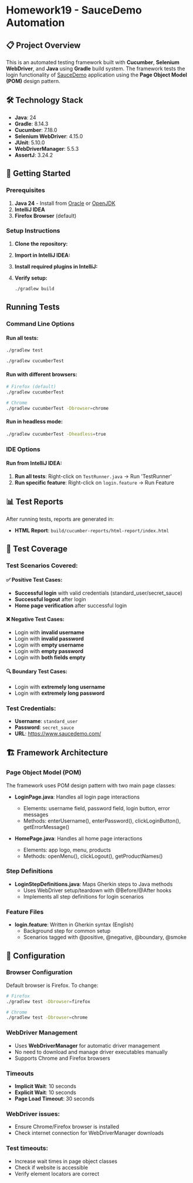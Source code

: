 # Homework19 - SauceDemo Automation

## 📋 Project Overview

This is an automated testing framework built with **Cucumber**, **Selenium WebDriver**, and **Java** using **Gradle** build system. The framework tests the login functionality of [SauceDemo](https://www.saucedemo.com/) application using the **Page Object Model (POM)** design pattern.

## 🛠 Technology Stack

- **Java**: 24
- **Gradle**: 8.14.3
- **Cucumber**: 7.18.0
- **Selenium WebDriver**: 4.15.0
- **JUnit**: 5.10.0
- **WebDriverManager**: 5.5.3 
- **AssertJ**: 3.24.2

## 🚀 Getting Started

### Prerequisites

1. **Java 24** - Install from [Oracle](https://www.oracle.com/java/technologies/downloads/) or [OpenJDK](https://openjdk.org/)
2. **IntelliJ IDEA**
3. **Firefox Browser** (default)

### Setup Instructions

1. **Clone the repository:**

2. **Import in IntelliJ IDEA:**

3. **Install required plugins in IntelliJ:**

4. **Verify setup:**
   ```bash
   ./gradlew build
   ```

##  Running Tests

### Command Line Options

#### Run all tests:
```bash
./gradlew test
```

```bash
./gradlew cucumberTest
```

#### Run with different browsers:
```bash
# Firefox (default)
./gradlew cucumberTest

# Chrome
./gradlew cucumberTest -Dbrowser=chrome
```

#### Run in headless mode:
```bash
./gradlew cucumberTest -Dheadless=true
```

### IDE Options

#### Run from IntelliJ IDEA:
1. **Run all tests**: Right-click on `TestRunner.java` → Run 'TestRunner'
2. **Run specific feature**: Right-click on `login.feature` → Run Feature

## 📊 Test Reports

After running tests, reports are generated in:
- **HTML Report**: `build/cucumber-reports/html-report/index.html`

## 🎯 Test Coverage

### Test Scenarios Covered:

#### ✅ Positive Test Cases:
- **Successful login** with valid credentials (standard_user/secret_sauce)
- **Successful logout** after login
- **Home page verification** after successful login

#### ❌ Negative Test Cases:
- Login with **invalid username**
- Login with **invalid password**
- Login with **empty username**
- Login with **empty password**
- Login with **both fields empty**

#### 🔍 Boundary Test Cases:
- Login with **extremely long username**
- Login with **extremely long password**

### Test Credentials:
- **Username**: `standard_user`
- **Password**: `secret_sauce`
- **URL**: https://www.saucedemo.com/

## 🏗 Framework Architecture

### Page Object Model (POM)
The framework uses POM design pattern with two main page classes:

- **LoginPage.java**: Handles all login page interactions
    - Elements: username field, password field, login button, error messages
    - Methods: enterUsername(), enterPassword(), clickLoginButton(), getErrorMessage()

- **HomePage.java**: Handles all home page interactions
    - Elements: app logo, menu, products
    - Methods: openMenu(), clickLogout(), getProductNames()

### Step Definitions
- **LoginStepDefinitions.java**: Maps Gherkin steps to Java methods
    - Uses WebDriver setup/teardown with @Before/@After hooks
    - Implements all step definitions for login scenarios

### Feature Files
- **login.feature**: Written in Gherkin syntax (English)
    - Background step for common setup
    - Scenarios tagged with @positive, @negative, @boundary, @smoke

## 🔧 Configuration

### Browser Configuration
Default browser is Firefox. To change:
```bash
# Firefox
./gradlew test -Dbrowser=firefox

# Chrome 
./gradlew test -Dbrowser=chrome
```

### WebDriver Management
- Uses **WebDriverManager** for automatic driver management
- No need to download and manage driver executables manually
- Supports Chrome and Firefox browsers

### Timeouts
- **Implicit Wait**: 10 seconds
- **Explicit Wait**: 10 seconds
- **Page Load Timeout**: 30 seconds

### WebDriver issues:
- Ensure Chrome/Firefox browser is installed
- Check internet connection for WebDriverManager downloads

### Test timeouts:
- Increase wait times in page object classes
- Check if website is accessible
- Verify element locators are correct
